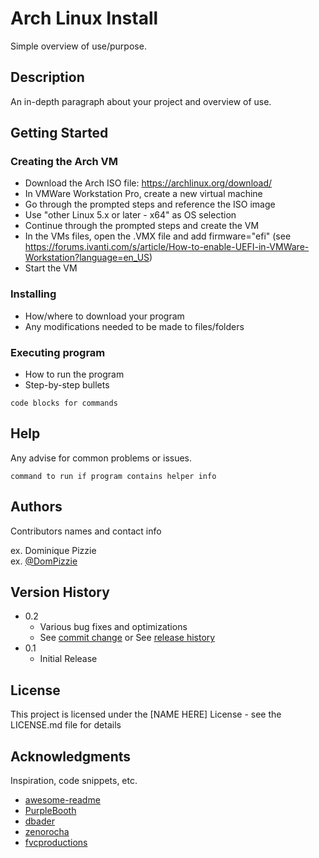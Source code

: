 # Arch Linux Install

Simple overview of use/purpose.

## Description

An in-depth paragraph about your project and overview of use.

## Getting Started

### Creating the Arch VM

* Download the Arch ISO file: https://archlinux.org/download/
* In VMWare Workstation Pro, create a new virtual machine
* Go through the prompted steps and reference the ISO image
* Use "other Linux 5.x or later - x64" as OS selection
* Continue through the prompted steps and create the VM
* In the VMs files, open the .VMX file and add firmware="efi" (see https://forums.ivanti.com/s/article/How-to-enable-UEFI-in-VMWare-Workstation?language=en_US)
* Start the VM

### Installing

* How/where to download your program
* Any modifications needed to be made to files/folders

### Executing program

* How to run the program
* Step-by-step bullets
```
code blocks for commands
```

## Help

Any advise for common problems or issues.
```
command to run if program contains helper info
```

## Authors

Contributors names and contact info

ex. Dominique Pizzie  
ex. [@DomPizzie](https://twitter.com/dompizzie)

## Version History

* 0.2
    * Various bug fixes and optimizations
    * See [commit change]() or See [release history]()
* 0.1
    * Initial Release

## License

This project is licensed under the [NAME HERE] License - see the LICENSE.md file for details

## Acknowledgments

Inspiration, code snippets, etc.
* [awesome-readme](https://github.com/matiassingers/awesome-readme)
* [PurpleBooth](https://gist.github.com/PurpleBooth/109311bb0361f32d87a2)
* [dbader](https://github.com/dbader/readme-template)
* [zenorocha](https://gist.github.com/zenorocha/4526327)
* [fvcproductions](https://gist.github.com/fvcproductions/1bfc2d4aecb01a834b46)
